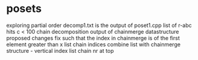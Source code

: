 # posets
exploring partial order
decomp1.txt is the output of poset1.cpp
	    list of r-abc hits c < 100
	    chain decomposition
	    output of chainmerge datastructure
proposed changes
fix such that the index in chainmerge is of the first element greater than x
list chain indices
combine list with chainmerge structure - vertical index
list chain nr at top
